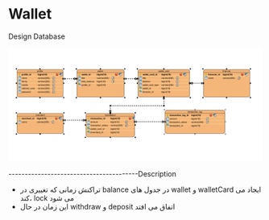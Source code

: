 # Wallet
Design Database

![img.png](img.png)

----------------------------------------Description

- تراکنش زمانی که تغییری در balance در جدول های wallet و walletCard ایجاد می کند، lock می شود
- این زمان در حال withdraw و deposit اتفاق می افتد



